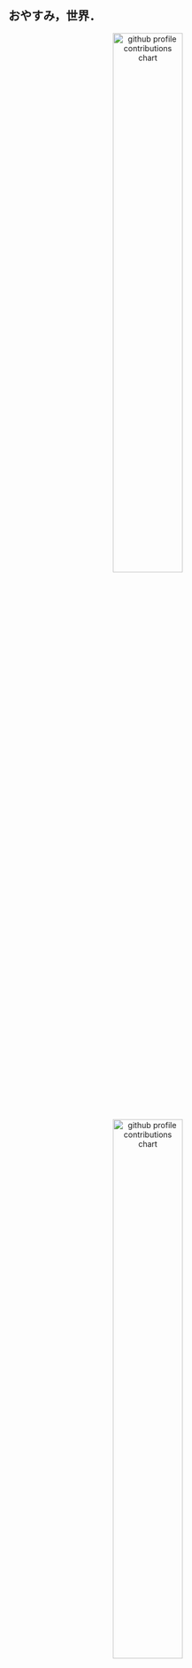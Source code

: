 ## おやすみ，世界．

<p align="center">
    <picture>
        <source media="(prefers-color-scheme: dark)" srcset="output/calendar.svg" width="50%"/>
        <source media="(prefers-color-scheme: light)" srcset="output/calendar.svg" width="50%"/>
        <img alt="github profile contributions chart" src="https://raw.githubusercontent.com/Grain6888/Grain6888/output-3d-contrib/day.svg"/>
    </picture>
</p>

<p align="center">
    <picture>
        <source media="(prefers-color-scheme: dark)" srcset="output/details.svg" width="50%"/>
        <source media="(prefers-color-scheme: light)" srcset="output/details.svg" width="50%"/>
        <img alt="github profile contributions chart" src="https://raw.githubusercontent.com/Grain6888/Grain6888/output-3d-contrib/day.svg"/>
    </picture>
</p>


## やめようね．

<p align="center">
    <a href="https://www.meta.com/jp/quest/quest-3/">
        <picture>
            <source srcset="images/MetaQuest3.webp" type="image/webp" width="50%">
            <img src="MetaQuest3.jpg" width="50%">
        </picture>
    </a>
</p>
